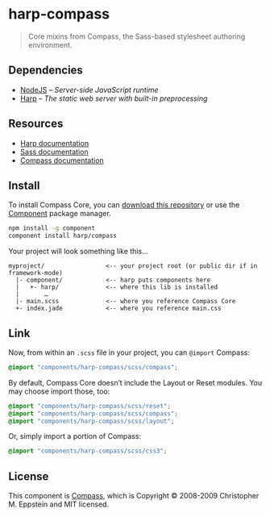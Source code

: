 # harp-compass

> Core mixins from Compass, the Sass-based stylesheet authoring environment.

## Dependencies

* [NodeJS](http://nodejs.org/) – _Server-side JavaScript runtime_
* [Harp](http://harpjs.com/) – _The static web server with built-in preprocessing_

## Resources

* [Harp documentation](http://harpjs.com/docs)
* [Sass documentation](http://sass-lang.com/documentation/file.SASS_REFERENCE.html)
* [Compass documentation](http://compass-style.org/reference/compass/)

## Install

To install Compass Core, you can [download this repository](https://github.com/harp/compass/archive/master.zip) or use the  [Component](http://component.io) package manager.

```bash
npm install -g component
component install harp/compass
```

Your project will look something like this…

```
myproject/                 <-- your project root (or public dir if in framework-mode)
  |- component/            <-- harp puts components here
  |   +- harp/             <-- where this lib is installed
  |       …
  |- main.scss             <-- where you reference Compass Core
  +- index.jade            <-- where you reference main.css
```

## Link

Now, from within an `.scss` file in your project, you can `@import` Compass:

```scss
@import "components/harp-compass/scss/compass";
```

By default, Compass Core doesn’t include the Layout or Reset modules. You may choose import those, too:

```scss
@import "components/harp-compass/scss/reset";
@import "components/harp-compass/scss/compass";
@import "components/harp-compass/scss/layout";
```

Or, simply import a portion of Compass:

```scss
@import "components/harp-compass/scss/css3";
```

## License

This component is [Compass](https://github.com/chriseppstein/compass), which is Copyright © 2008-2009 Christopher M. Eppstein and MIT licensed.
